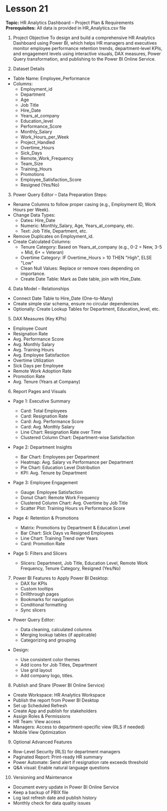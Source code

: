 # Lesson 21
**Topic:** HR Analytics Dashboard – Project Plan & Requirements
**Prerequisites:** All data is provided in HR\_Analytics.csv file


1. Project Objective 
To design and build a comprehensive HR Analytics Dashboard using Power BI, which helps HR managers and executives monitor employee performance retention trends, department-level KPIs, and engagement levels using interactive visuals, DAX measures, Power Query transformation, and publishing to the Power BI Online Service. 

2. Dataset Details 
- Table Name: Employee_Performance 
- Columns: 
    - Employment_id 
    - Department 
    - Age 
    - Job Title 
    - Hire_Date 
    - Years_at_company 
    - Education_level 
    - Performance_Score 
    - Monthly_Salary 
    - Work_Hours_per_Week 
    - Project_Handled 
    - Overtime_Hours 
    - Sick_Days 
    - Remote_Work_Frequency 
    - Team_Size 
    - Training_Hours 
    - Promotions 
    - Employee_Satisfaction_Score 
    - Resigned (Yes/No) 

3. Power Query Editor – Data Preparation Steps:
- Rename Columns to follow proper casing (e.g., Employment ID, Work Hours per Week). 
- Change Data Types: 
    - Dates: Hire_Date 
    - Numeric: Monthly_Salary, Age, Years_at_company, etc. 
    - Text: Job Title, Department, etc.
- Remove Duplicates on Employment_id.
- Create Calculated Columns: 
    - Tenure Category: Based on Years_at_company (e.g., 0-2 = New, 3-5 = Mid, 6+ = Veteran)
    - Overtime Category: IF Overtime_Hours > 10 THEN "High", ELSE "Low"
    - Clean Null Values: Replace or remove rows depending on importance.
    - Create Date Table: Mark as Date table, join with Hire_Date.

4. Data Model – Relationships 
- Connect Date Table to Hire_Date (One-to-Many) 
- Create simple star schema, ensure no circular dependencies 
- Optionally: Create Lookup Tables for Department, Education_level, etc. 

5. DAX Measures (Key KPIs) 
- Employee Count 
- Resignation Rate   
- Avg. Performance Score 
- Avg. Monthly Salary 
- Avg. Training Hours 
- Avg. Employee Satisfaction 
- Overtime Utilization 
- Sick Days per Employee 
- Remote Work Adoption Rate 
- Promotion Rate 
- Avg. Tenure (Years at Company) 

6. Report Pages and Visuals
- Page 1: Executive Summary 
    - Card: Total Employees 
    - Card: Resignation Rate 
    - Card: Avg. Performance Score 
    - Card: Avg. Monthly Salary 
    - Line Chart: Resignation Rate over Time 
    - Clustered Column Chart: Department-wise Satisfaction

- Page 2: Department Insights 
    - Bar Chart: Employees per Department 
    - Heatmap: Avg. Salary vs Performance per Department 
    - Pie Chart: Education Level Distribution 
    - KPI: Avg. Tenure by Department 

- Page 3: Employee Engagement 
    - Gauge: Employee Satisfaction 
    - Donut Chart: Remote Work Frequency 
    - Clustered Column Chart: Avg. Overtime by Job Title 
    - Scatter Plot: Training Hours vs Performance Score 

- Page 4: Retention & Promotions 
    - Matrix: Promotions by Department & Education Level 
    - Bar Chart: Sick Days vs Resigned Employees 
    - Line Chart: Training Trend over Years 
    - Card: Promotion Rate 

- Page 5: Filters and Slicers
    - Slicers: Department, Job Title, Education Level, Remote Work Frequency, Tenure Category, Resigned (Yes/No)

7. Power BI Features to Apply Power BI Desktop: 
    - DAX for KPIs 
    - Custom tooltips 
    - Drillthrough pages 
    - Bookmarks for navigation 
    - Conditional formatting 
    - Sync slicers 

- Power Query Editor: 
    - Data cleaning, calculated columns 
    - Merging lookup tables (if applicable) 
    - Categorizing and grouping 

- Design: 
    - Use consistent color themes 
    - Add icons for Job Titles, Department 
    - Use grid layout 
    - Add company logo, titles.

8. Publish and Share (Power BI Online Service) 
- Create Workspace: HR Analytics Workspace 
- Publish the report from Power BI Desktop 
- Set up Scheduled Refresh 
- Create App and publish for stakeholders 
- Assign Roles & Permissions 
- HR Team: View access 
- Managers: Access to department-specific view (RLS if needed) 
- Mobile View Optimization

9. Optional Advanced Features 
- Row-Level Security (RLS) for department managers 
- Paginated Report: Print-ready HR summary 
- Power Automate: Send alert if resignation rate exceeds threshold 
- Q&A visual: Enable natural language questions 

10. Versioning and Maintenance 
- Document every update in Power BI Online Service 
- Keep a backup of PBIX file 
- Log last refresh date and publish history 
- Monthly check for data quality issues
